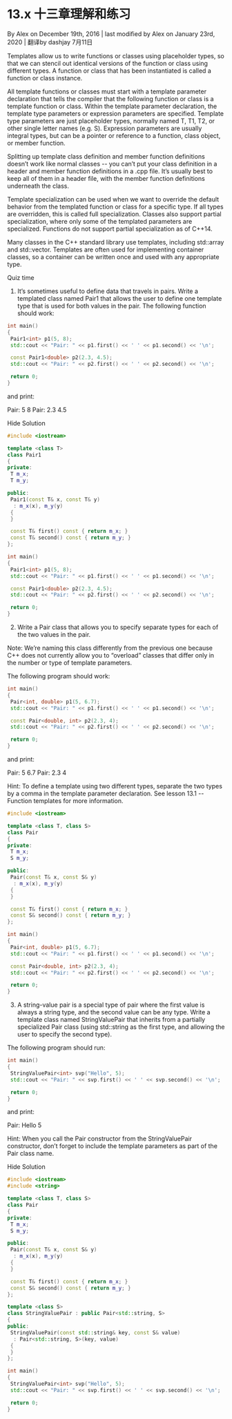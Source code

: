 # 13.x 十三章理解和练习

<!-- 13.x — Chapter 13 comprehensive quiz -->

By Alex on December 19th, 2016 | last modified by Alex on January 23rd, 2020 | 翻译by dashjay 7月11日

Templates allow us to write functions or classes using placeholder types, so that we can stencil out identical versions of the function or class using different types. A function or class that has been instantiated is called a function or class instance.

All template functions or classes must start with a template parameter declaration that tells the compiler that the following function or class is a template function or class. Within the template parameter declaration, the template type parameters or expression parameters are specified. Template type parameters are just placeholder types, normally named T, T1, T2, or other single letter names (e.g. S). Expression parameters are usually integral types, but can be a pointer or reference to a function, class object, or member function.

Splitting up template class definition and member function definitions doesn’t work like normal classes -- you can’t put your class definition in a header and member function definitions in a .cpp file. It’s usually best to keep all of them in a header file, with the member function definitions underneath the class.

Template specialization can be used when we want to override the default behavior from the templated function or class for a specific type. If all types are overridden, this is called full specialization. Classes also support partial specialization, where only some of the templated parameters are specialized. Functions do not support partial specialization as of C++14.

Many classes in the C++ standard library use templates, including std::array and std::vector. Templates are often used for implementing container classes, so a container can be written once and used with any appropriate type.

Quiz time

1) It’s sometimes useful to define data that travels in pairs. Write a templated class named Pair1 that allows the user to define one template type that is used for both values in the pair. The following function should work:

```cpp
int main()
{
 Pair1<int> p1(5, 8);
 std::cout << "Pair: " << p1.first() << ' ' << p1.second() << '\n';

 const Pair1<double> p2(2.3, 4.5);
 std::cout << "Pair: " << p2.first() << ' ' << p2.second() << '\n';

 return 0;
}
```

and print:

Pair: 5 8
Pair: 2.3 4.5

Hide Solution

```cpp
#include <iostream>

template <class T>
class Pair1
{
private:
 T m_x;
 T m_y;

public:
 Pair1(const T& x, const T& y)
  : m_x(x), m_y(y)
 {
 }

 const T& first() const { return m_x; }
 const T& second() const { return m_y; }
};

int main()
{
 Pair1<int> p1(5, 8);
 std::cout << "Pair: " << p1.first() << ' ' << p1.second() << '\n';

 const Pair1<double> p2(2.3, 4.5);
 std::cout << "Pair: " << p2.first() << ' ' << p2.second() << '\n';

 return 0;
}
```

2) Write a Pair class that allows you to specify separate types for each of the two values in the pair.

Note: We’re naming this class differently from the previous one because C++ does not currently allow you to “overload” classes that differ only in the number or type of template parameters.

The following program should work:

```cpp
int main()
{
 Pair<int, double> p1(5, 6.7);
 std::cout << "Pair: " << p1.first() << ' ' << p1.second() << '\n';

 const Pair<double, int> p2(2.3, 4);
 std::cout << "Pair: " << p2.first() << ' ' << p2.second() << '\n';

 return 0;
}
```

and print:

Pair: 5 6.7
Pair: 2.3 4

Hint: To define a template using two different types, separate the two types by a comma in the template parameter declaration. See lesson 13.1 -- Function templates for more information.

```cpp
#include <iostream>

template <class T, class S>
class Pair
{
private:
 T m_x;
 S m_y;

public:
 Pair(const T& x, const S& y)
  : m_x(x), m_y(y)
 {
 }

 const T& first() const { return m_x; }
 const S& second() const { return m_y; }
};

int main()
{
 Pair<int, double> p1(5, 6.7);
 std::cout << "Pair: " << p1.first() << ' ' << p1.second() << '\n';

 const Pair<double, int> p2(2.3, 4);
 std::cout << "Pair: " << p2.first() << ' ' << p2.second() << '\n';

 return 0;
}
```

3) A string-value pair is a special type of pair where the first value is always a string type, and the second value can be any type. Write a template class named StringValuePair that inherits from a partially specialized Pair class (using std::string as the first type, and allowing the user to specify the second type).

The following program should run:

```cpp
int main()
{
 StringValuePair<int> svp("Hello", 5);
 std::cout << "Pair: " << svp.first() << ' ' << svp.second() << '\n';

 return 0;
}
```

and print:

Pair: Hello 5

Hint: When you call the Pair constructor from the StringValuePair constructor, don’t forget to include the template parameters as part of the Pair class name.

Hide Solution

```cpp
#include <iostream>
#include <string>

template <class T, class S>
class Pair
{
private:
 T m_x;
 S m_y;

public:
 Pair(const T& x, const S& y)
  : m_x(x), m_y(y)
 {
 }

 const T& first() const { return m_x; }
 const S& second() const { return m_y; }
};

template <class S>
class StringValuePair : public Pair<std::string, S>
{
public:
 StringValuePair(const std::string& key, const S& value)
  : Pair<std::string, S>(key, value)
 {
 }
};

int main()
{
 StringValuePair<int> svp("Hello", 5);
 std::cout << "Pair: " << svp.first() << ' ' << svp.second() << '\n';

 return 0;
}
```
